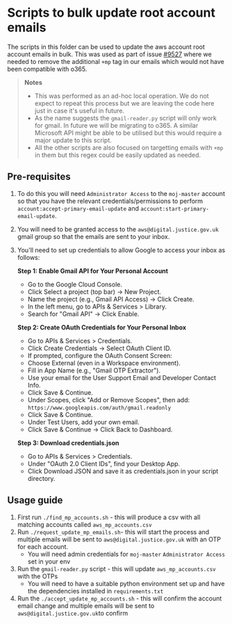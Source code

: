 
# Scripts to bulk update root account emails

The scripts in this folder can be used to update the aws account root account emails in bulk. This was used as part of issue [#9527](https://github.com/ministryofjustice/modernisation-platform/issues/9527) where we needed to remove the additional `+mp` tag in our emails which would not have been compatible with o365.

>**Notes**
>-  This was performed as an ad-hoc local operation. We do not expect to repeat this process but we are leaving the code here just in case it's useful in future.
>- As the name suggests the `gmail-reader.py` script will only work for gmail. In future we will be migrating to o365. A similar Microsoft API might be able to be utilised but this would require a major update to this script.
>- All the other scripts are also focused on targetting emails with `+mp` in them but this regex could be easily updated as needed.

## Pre-requisites

1. To do this you will need `Administrator Access` to the `moj-master` account so that you have the relevant credentials/permissions to perform `account:accept-primary-email-update` and `account:start-primary-email-update`.

2. You will need to be granted access to the `aws@digital.justice.gov.uk` gmail group so that the emails are sent to your inbox.

3. You'll need to set up credentials to allow Google to access your inbox as follows:


    **Step 1: Enable Gmail API for Your Personal Account**

    - Go to the Google Cloud Console.
    - Click Select a project (top bar) → New Project.
    - Name the project (e.g., Gmail API Access) → Click Create.
    - In the left menu, go to APIs & Services > Library.
    - Search for "Gmail API" → Click Enable.

    **Step 2: Create OAuth Credentials for Your Personal Inbox**
    - Go to APIs & Services > Credentials.
    - Click Create Credentials → Select OAuth Client ID.
    - If prompted, configure the OAuth Consent Screen:
    - Choose External (even in a Workspace environment).
    - Fill in App Name (e.g., "Gmail OTP Extractor").
    - Use your email for the User Support Email and Developer Contact Info.
    - Click Save & Continue.
    - Under Scopes, click "Add or Remove Scopes", then add: `https://www.googleapis.com/auth/gmail.readonly`
    - Click Save & Continue.
    - Under Test Users, add your own email.
    - Click Save & Continue → Click Back to Dashboard.

    **Step 3: Download credentials.json**
    - Go to APIs & Services > Credentials.
    - Under "OAuth 2.0 Client IDs", find your Desktop App.
    - Click Download JSON and save it as credentials.json in your script directory.

## Usage guide

1. First run `./find_mp_accounts.sh` - this will produce a csv with all matching accounts called `aws_mp_accounts.csv`
2. Run `./request_update_mp_emails.sh`- this will start the process and multiple emails will be sent to `aws@digital.justice.gov.uk` with an OTP for each account.
    - You will need admin credentials for `moj-master` `Administrator Access` set in your env
3. Run the `gmail-reader.py` script - this will update `aws_mp_accounts.csv` with the OTPs
    - You will need to have a suitable python environment set up and have the dependencies installed in `requirements.txt`
4. Run the `./accept_update_mp_accounts.sh` - this will confirm the account email change and multiple emails will be sent to `aws@digital.justice.gov.uk`to confirm